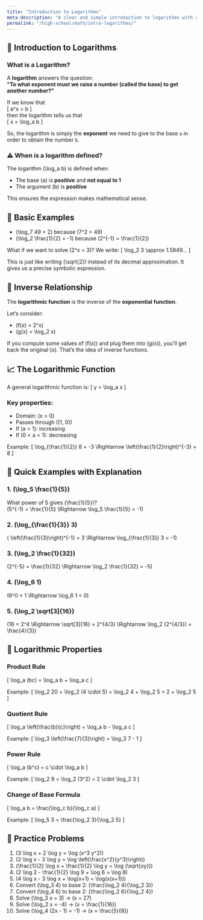 ```yaml
---
title: "Introduction to Logarithms"
meta-description: "A clear and simple introduction to logarithms with definitions, examples, and useful properties for students."
permalink: "/high-school/math/intro-logarithms/"
---
```


## 📘 Introduction to Logarithms

<div class="theory">

### What is a Logarithm?

A **logarithm** answers the question:  
**"To what exponent must we raise a number (called the base) to get another number?"**  

If we know that  
\[ a^x = b \]  
then the logarithm tells us that  
\[ x = \log_a b \]  

So, the logarithm is simply the **exponent** we need to give to the base `a` in order to obtain the number `b`.

</div>

<div class="theory">

### ⚠️ When is a logarithm defined?

The logarithm \(\log_a b\) is defined when:
- The base \(a\) is **positive** and **not equal to 1**
- The argument \(b\) is **positive**

This ensures the expression makes mathematical sense.

</div>

## 🧠 Basic Examples

<div class="example">

- \(\log_7 49 = 2\) because \(7^2 = 49\)
- \(\log_2 \frac{1}{2} = -1\) because \(2^{-1} = \frac{1}{2}\)

What if we want to solve \(2^x = 3\)?
We write:
\[ \log_2 3 \approx 1.5849... \]

This is just like writing \(\sqrt{2}\) instead of its decimal approximation. It gives us a precise symbolic expression.

</div>

## 🔁 Inverse Relationship

<div class="theory">

The **logarithmic function** is the inverse of the **exponential function**.

Let’s consider:
- \(f(x) = 2^x\)
- \(g(x) = \log_2 x\)

If you compute some values of \(f(x)\) and plug them into \(g(x)\), you'll get back the original \(x\). That’s the idea of inverse functions.

</div>

## 📈 The Logarithmic Function

<div class="theory">

A general logarithmic function is:
\[ y = \log_a x \]

### Key properties:
- Domain: \(x > 0\)
- Passes through \((1, 0)\)
- If \(a > 1\): increasing
- If \(0 < a < 1\): decreasing

Example:
\[ \log_{\frac{1}{2}} 8 = -3 \Rightarrow \left(\frac{1}{2}\right)^{-3} = 8 \]

</div>

## 🧩 Quick Examples with Explanation

<div class="example">

### 1. \(\log_5 \frac{1}{5}\)
What power of 5 gives \(\frac{1}{5}\)?  
\(5^{-1} = \frac{1}{5} \Rightarrow \log_5 \frac{1}{5} = -1\)

### 2. \(\log_{\frac{1}{3}} 3\)
\( \left(\frac{1}{3}\right)^{-1} = 3 \Rightarrow \log_{\frac{1}{3}} 3 = -1\)

### 3. \(\log_2 \frac{1}{32}\)
\(2^{-5} = \frac{1}{32} \Rightarrow \log_2 \frac{1}{32} = -5\)

### 4. \(\log_6 1\)
\(6^0 = 1 \Rightarrow \log_6 1 = 0\)

### 5. \(\log_2 \sqrt[3]{16}\)
\(16 = 2^4 \Rightarrow \sqrt[3]{16} = 2^{4/3} \Rightarrow \log_2 (2^{4/3}) = \frac{4}{3}\)

</div>

## 🔧 Logarithmic Properties

<div class="theory">

### Product Rule
\[ \log_a (bc) = \log_a b + \log_a c \]

Example:
\[ \log_2 20 = \log_2 (4 \cdot 5) = \log_2 4 + \log_2 5 = 2 + \log_2 5 \]

### Quotient Rule
\[ \log_a \left(\frac{b}{c}\right) = \log_a b - \log_a c \]

Example:
\[ \log_3 \left(\frac{7}{3}\right) = \log_3 7 - 1 \]

### Power Rule
\[ \log_a (b^c) = c \cdot \log_a b \]

Example:
\[ \log_2 9 = \log_2 (3^2) = 2 \cdot \log_2 3 \]

### Change of Base Formula
\[ \log_a b = \frac{\log_c b}{\log_c a} \]

Example:
\[ \log_5 3 = \frac{\log_2 3}{\log_2 5} \]

</div>

## 📝 Practice Problems

<div class="exercise">

1. \(3 \log x + 2 \log y = \log (x^3 y^2)\)
2. \(2 \log x - 3 \log y = \log \left(\frac{x^2}{y^3}\right)\)
3. \(\frac{1}{2} \log x + \frac{1}{2} \log y = \log (\sqrt{xy})\)
4. \(2 \log 2 - \frac{1}{2} \log 9 + \log 6 = \log 8\)
5. \(4 \log x - 3 \log x + \log(x+1) = \log(x(x+1))\)
6. Convert \(\log_3 4\) to base 2: \(\frac{\log_2 4}{\log_2 3}\)
7. Convert \(\log_4 6\) to base 2: \(\frac{\log_2 6}{\log_2 4}\)
8. Solve \(\log_3 x = 3\) → \(x = 27\)
9. Solve \(\log_2 x = -4\) → \(x = \frac{1}{16}\)
10. Solve \(\log_4 (2x - 1) = -1\) → \(x = \frac{5}{8}\)

</div>
